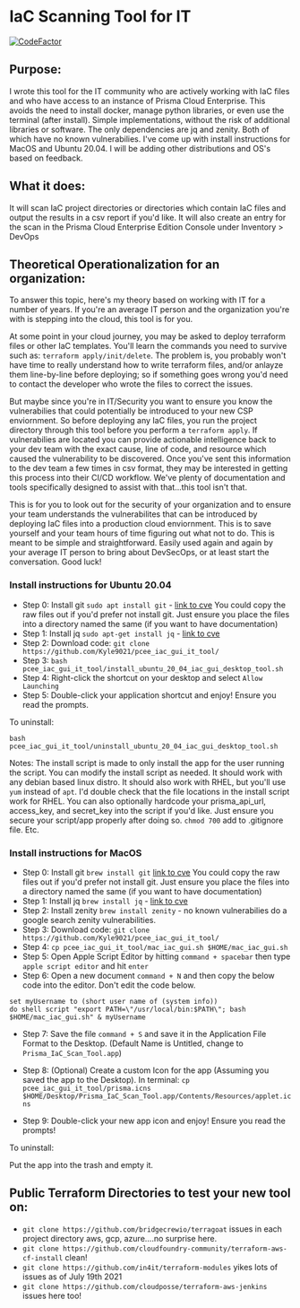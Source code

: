 # IaC Scanning Tool for IT
[![CodeFactor](https://www.codefactor.io/repository/github/kyle9021/pcee_iac_gui_it_tool/badge)](https://www.codefactor.io/repository/github/kyle9021/pcee_iac_gui_it_tool)

## Purpose:

I wrote this tool for the IT community who are actively working with IaC files and who have access to an instance of Prisma Cloud Enterprise. This avoids the need to install docker, manage python libraries, or even use the terminal (after install). Simple implementations, without the risk of additional libraries or software. The only dependencies are jq and zenity. Both of which have no known vulnerabilies. I've come up with install instructions for MacOS and Ubuntu 20.04. I will be adding other distributions and OS's based on feedback. 

## What it does: 

It will scan IaC project directories or directories which contain IaC files and output the results in a csv report if you'd like. It will also create an entry for the scan in the Prisma Cloud Enterprise Edition Console under Inventory > DevOps

## Theoretical Operationalization for an organization:

To answer this topic, here's my theory based on working with IT for a number of years. If you're an average IT person and the organization you're with is stepping into the cloud, this tool is for you.

At some point in your cloud journey, you may be asked to deploy terraform files or other IaC templates. You'll learn the commands you need to survive such as: `terraform apply/init/delete`. The problem is, you probably won't have time to really understand how to write terraform files, and/or anlayze them line-by-line before deploying; so if something goes wrong you'd need to contact the developer who wrote the files to correct the issues. 

But maybe since you're in IT/Security you want to ensure you know the vulnerabilies that could potentially be introduced to your new CSP enviornment. So before deploying any IaC files, you run the project directory through this tool before you perform a `terraform apply`. If vulnerabilies are located you can provide actionable intelligence back to your dev team with the exact cause, line of code, and resource which caused the vulnerability to be discovered. Once you've sent this information to the dev team a few times in csv format, they may be interested in getting this process into their CI/CD workflow. We've plenty of documentation and tools specifically designed to assist with that...this tool isn't that. 

This is for you to look out for the security of your organization and to ensure your team understands the vulnerabilites that can be introduced by deploying IaC files into a production cloud enviornment. This is to save yourself and your team hours of time figuring out what not to do. This is meant to be simple and straightforward. Easily used again and again by your average IT person to bring about DevSecOps, or at least start the conversation. Good luck!

### Install instructions for Ubuntu 20.04

* Step 0: Install git `sudo apt install git` - [link to cve](https://www.cvedetails.com/vulnerability-list/vendor_id-4008/GIT.html) You could copy the raw files out if you'd prefer not install git. Just ensure you place the files into a directory named the same (if you want to have documentation)
* Step 1: Install jq `sudo apt-get install jq`  - [link to cve](https://www.cvedetails.com/product/33780/Jq-Project-JQ.html?vendor_id=15837)
* Step 2: Download code: `git clone https://github.com/Kyle9021/pcee_iac_gui_it_tool/`
* Step 3: `bash pcee_iac_gui_it_tool/install_ubuntu_20_04_iac_gui_desktop_tool.sh`
* Step 4: Right-click the shortcut on your desktop and select `Allow Launching`
* Step 5: Double-click your application shortcut and enjoy! Ensure you read the prompts. 


To uninstall:


`bash pcee_iac_gui_it_tool/uninstall_ubuntu_20_04_iac_gui_desktop_tool.sh`

Notes: The install script is made to only install the app for the user running the script. You can modify the install script as needed. It should work with any debian based linux distro. It should also work with RHEL, but you'll use `yum` instead of `apt`. I'd double check that the file locations in the install script work for RHEL. You can also optionally hardcode your prisma_api_url, access_key, and secret_key into the script if you'd like. Just ensure you secure your script/app properly after doing so. `chmod 700` add to .gitignore file. Etc. 

### Install instructions for MacOS

* Step 0: Install git `brew install git` [link to cve](https://www.cvedetails.com/vulnerability-list/vendor_id-4008/GIT.html) You could copy the raw files out if you'd prefer not install git. Just ensure you place the files into a directory named the same (if you want to have documentation)
* Step 1: Install jq `brew install jq` - [link to cve](https://www.cvedetails.com/product/33780/Jq-Project-JQ.html?vendor_id=15837)
* Step 2: Install zenity `brew install zenity` - no known vulnerabilies do a google search zenity vulnerabilities.
* Step 3: Download code: `git clone https://github.com/Kyle9021/pcee_iac_gui_it_tool/`
* Step 4: `cp pcee_iac_gui_it_tool/mac_iac_gui.sh $HOME/mac_iac_gui.sh` 
* Step 5: Open Apple Script Editor by hitting `command + spacebar` then type `apple script editor` and hit `enter`
* Step 6: Open a new document `command + N` and then copy the below code into the editor. Don't edit the code below. 


```
set myUsername to (short user name of (system info))
do shell script "export PATH=\"/usr/local/bin:$PATH\"; bash $HOME/mac_iac_gui.sh" & myUsername
```


* Step 7: Save the file `command + S` and save it in the Application File Format to the Desktop. (Default Name is Untitled, change to `Prisma_IaC_Scan_Tool.app`)
* Step 8: (Optional) Create a custom Icon for the app (Assuming you saved the app to the Desktop). In terminal:  `cp pcee_iac_gui_it_tool/prisma.icns $HOME/Desktop/Prisma_IaC_Scan_Tool.app/Contents/Resources/applet.icns`


* Step 9: Double-click your new app icon and enjoy! Ensure you read the prompts! 


To uninstall: 

Put the app into the trash and empty it. 

## Public Terraform Directories to test your new tool on:

* `git clone https://github.com/bridgecrewio/terragoat` issues in each project directory aws, gcp, azure....no surprise here. 
* `git clone https://github.com/cloudfoundry-community/terraform-aws-cf-install` clean!
* `git clone https://github.com/in4it/terraform-modules` yikes lots of issues as of July 19th 2021
* `git clone https://github.com/cloudposse/terraform-aws-jenkins` issues here too!
